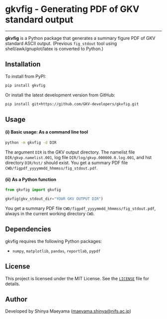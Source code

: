 # gkvfig - Generating PDF of GKV standard output
---

**gkvfig** is a Python package that generates a summary figure PDF of GKV standard ASCII output.
(Previous `fig_stdout` tool using shell/awk/gnuplot/latex is converted to Python.)


## Installation

To install from PyPI:
```bash
pip install gkvfig
```
Or install the latest development version from GitHub:
```bash
pip install git+https://github.com/GKV-developers/gkvfig.git
```


## Usage

#### **(i) Basic usage: As a command line tool**
```sh
python -m gkvfig -d DIR
```
The argument `DIR` is the GKV output directory. The namelist file `DIR/gkvp.namelist.001`, log file `DIR/log/gkvp.000000.0.log.001`, and hst directory `DIR/hst/` should exist.
You get a summary PDF file `CWD/figpdf_yyyymmdd_hhmmss/fig_stdout.pdf`.

#### **(ii) As a Python function**

```python
from gkvfig import gkvfig

gkvfig(gkv_stdout_dir="YOUR GKV OUTPUT DIR")
```
You get a summary PDF file `CWD/figpdf_yyyymmdd_hhmmss/fig_stdout.pdf`, always in the current working directory `CWD`.


## Dependencies

gkvfig requires the following Python packages:
- `numpy`, `matplotlib`, `pandas`, `reportlab`, `pypdf`

## License

This project is licensed under the MIT License. See the [`LICENSE`](LICENSE) file for details.

## Author

Developed by Shinya Maeyama (maeyama.shinya@nifs.ac.jp)
